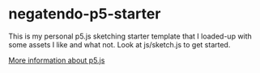 # negatendo-p5-starter

This is my personal p5.js sketching starter template that I loaded-up with some assets I like and what not. Look at js/sketch.js to get started.

[More information about p5.js](https://p5js.org/)

